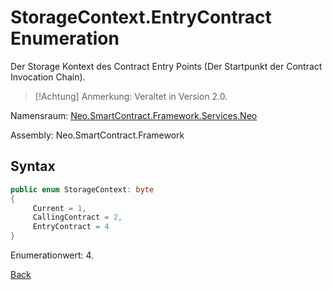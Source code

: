 # StorageContext.EntryContract Enumeration

Der Storage Kontext des Contract Entry Points (Der Startpunkt der Contract Invocation Chain).

> [!Achtung]
> Anmerkung: Veraltet in Version 2.0.

Namensraum: [Neo.SmartContract.Framework.Services.Neo](../../neo.md)

Assembly: Neo.SmartContract.Framework

## Syntax

```c#
public enum StorageContext: byte
{
     Current = 1,
     CallingContract = 2,
     EntryContract = 4
}
```

Enumerationwert: 4.



[Back](../StorageContext.md)
